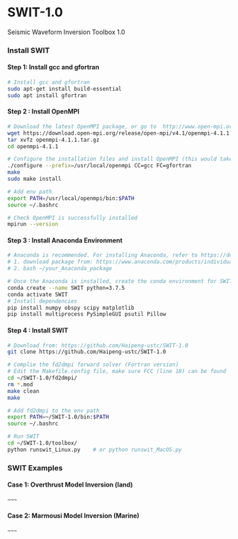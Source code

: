 # SWIT-1.0

Seismic Waveform Inversion Toolbox 1.0

### Install SWIT 

#### Step 1: Install gcc and gfortran

```bash
# Install gcc and gfortran
sudo apt-get install build-essential
sudo apt install gfortran
```

#### Step 2 : Install OpenMPI

```bash
# Download the latest OpenMPI package, or go to  http://www.open-mpi.org/software/ompi to download the desired version
wget https://download.open-mpi.org/release/open-mpi/v4.1/openmpi-4.1.1.tar.gz 
tar xvfz openmpi-4.1.1.tar.gz
cd openmpi-4.1.1

# Configure the installation files and install OpenMPI (this would takes a while)
./configure --prefix=/usr/local/openmpi CC=gcc FC=gfortran
make
sudo make install

# Add env path 
export PATH=/usr/local/openmpi/bin:$PATH
source ~/.bashrc

# Check OpenMPI is successfully installed
mpirun --version
```

#### Step 3 : Install Anaconda Environment  

```bash
# Anaconda is recommended. For installing Anaconda, refer to https://docs.anaconda.com/anaconda/install/linux/
# 1. download package from: https://www.anaconda.com/products/individual/download-success
# 2. bash ~/your_Anaconda_package

# Once the Anaconda is installed, create the conda environment for SWIT
conda create --name SWIT python=3.7.5
conda activate SWIT
# Install dependencies
pip install numpy obspy scipy matplotlib
pip install multiprocess PySimpleGUI psutil Pillow
```

#### Step 4 : Install SWIT  

```bash
# Download from: https://github.com/Haipeng-ustc/SWIT-1.0
git clone https://github.com/Haipeng-ustc/SWIT-1.0

# Complie the fd2dmpi forward solver (Fortran version)
# Edit the Makefile.config file, make sure FCC (line 18) can be found 
cd ~/SWIT-1.0/fd2dmpi/
rm *.mod
make clean   
make

# Add fd2dmpi to the env path
export PATH=~/SWIT-1.0/bin:$PATH
source ~/.bashrc

# Run SWIT
cd ~/SWIT-1.0/toolbox/
python runswit_Linux.py    # or python runswit_MacOS.py 

```

### SWIT Examples 

#### Case 1: Overthrust Model Inversion (land)

```bash
~~~
```

#### Case 2: Marmousi Model Inversion (Marine)

```bash
~~~
```

